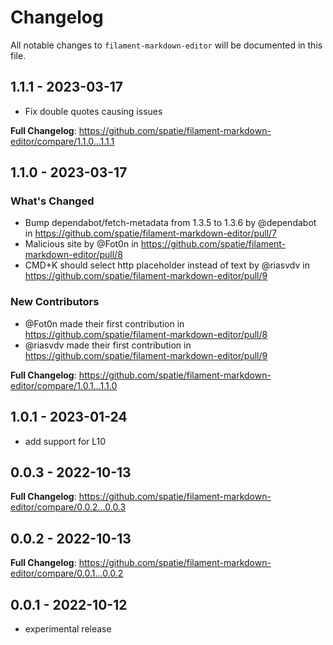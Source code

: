 # Changelog

All notable changes to `filament-markdown-editor` will be documented in this file.

## 1.1.1 - 2023-03-17

- Fix double quotes causing issues

**Full Changelog**: https://github.com/spatie/filament-markdown-editor/compare/1.1.0...1.1.1

## 1.1.0 - 2023-03-17

### What's Changed

- Bump dependabot/fetch-metadata from 1.3.5 to 1.3.6 by @dependabot in https://github.com/spatie/filament-markdown-editor/pull/7
- Malicious site by @Fot0n in https://github.com/spatie/filament-markdown-editor/pull/8
- CMD+K should select http placeholder instead of text by @riasvdv in https://github.com/spatie/filament-markdown-editor/pull/9

### New Contributors

- @Fot0n made their first contribution in https://github.com/spatie/filament-markdown-editor/pull/8
- @riasvdv made their first contribution in https://github.com/spatie/filament-markdown-editor/pull/9

**Full Changelog**: https://github.com/spatie/filament-markdown-editor/compare/1.0.1...1.1.0

## 1.0.1 - 2023-01-24

- add support for L10

## 0.0.3 - 2022-10-13

**Full Changelog**: https://github.com/spatie/filament-markdown-editor/compare/0.0.2...0.0.3

## 0.0.2 - 2022-10-13

**Full Changelog**: https://github.com/spatie/filament-markdown-editor/compare/0.0.1...0.0.2

## 0.0.1 - 2022-10-12

- experimental release
